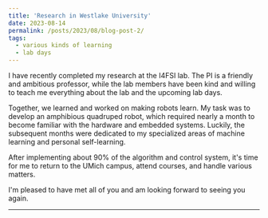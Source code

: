 ```yaml
---
title: 'Research in Westlake University'
date: 2023-08-14
permalink: /posts/2023/08/blog-post-2/
tags:
  - various kinds of learning
  - lab days
---
```


I have recently completed my research at the I4FSI lab. The PI is a friendly and ambitious professor, while the lab members have been kind and willing to teach me everything about the lab and the upcoming lab days.

Together, we learned and worked on making robots learn. My task was to develop an amphibious quadruped robot, which required nearly a month to become familiar with the hardware and embedded systems. Luckily, the subsequent months were dedicated to my specialized areas of machine learning and personal self-learning.

After implementing about 90% of the algorithm and control system, it's time for me to return to the UMich campus, attend courses, and handle various matters.

I'm pleased to have met all of you and am looking forward to seeing you again.

------

<!-- Sample text test1
======

Sample text test2
======

Sample text test3
------ -->
